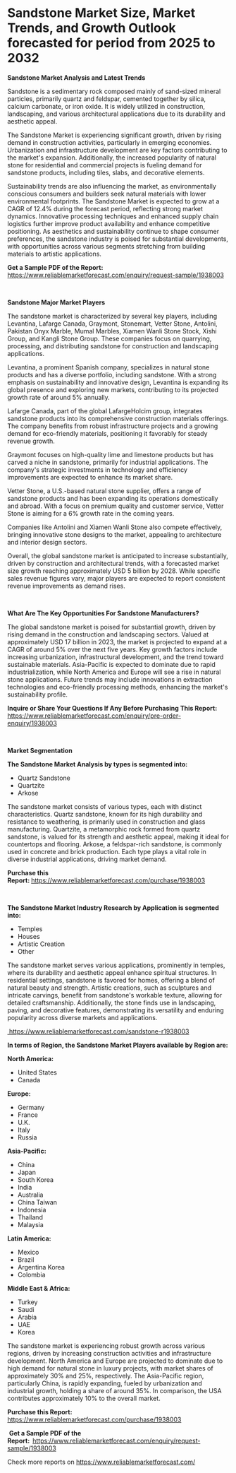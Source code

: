 <p><h1>Sandstone Market Size, Market Trends, and Growth Outlook forecasted for period from 2025 to 2032</h1></p><p><strong>Sandstone Market Analysis and Latest Trends</strong></p>
<p><p>Sandstone is a sedimentary rock composed mainly of sand-sized mineral particles, primarily quartz and feldspar, cemented together by silica, calcium carbonate, or iron oxide. It is widely utilized in construction, landscaping, and various architectural applications due to its durability and aesthetic appeal. </p><p>The Sandstone Market is experiencing significant growth, driven by rising demand in construction activities, particularly in emerging economies. Urbanization and infrastructure development are key factors contributing to the market's expansion. Additionally, the increased popularity of natural stone for residential and commercial projects is fueling demand for sandstone products, including tiles, slabs, and decorative elements.</p><p>Sustainability trends are also influencing the market, as environmentally conscious consumers and builders seek natural materials with lower environmental footprints. The Sandstone Market is expected to grow at a CAGR of 12.4% during the forecast period, reflecting strong market dynamics. Innovative processing techniques and enhanced supply chain logistics further improve product availability and enhance competitive positioning. As aesthetics and sustainability continue to shape consumer preferences, the sandstone industry is poised for substantial developments, with opportunities across various segments stretching from building materials to artistic applications.</p></p>
<p><strong>Get a Sample PDF of the Report:&nbsp;</strong> <a href="https://www.reliablemarketforecast.com/enquiry/request-sample/1938003?utm_campaign=1903&utm_medium=2&utm_source=Github&utm_content=ia&utm_term=30012025&utm_id=sandstone">https://www.reliablemarketforecast.com/enquiry/request-sample/1938003</a></p>
<p>&nbsp;</p>
<p><strong>Sandstone Major Market Players</strong></p>
<p><p>The sandstone market is characterized by several key players, including Levantina, Lafarge Canada, Graymont, Stonemart, Vetter Stone, Antolini, Pakistan Onyx Marble, Mumal Marbles, Xiamen Wanli Stone Stock, Xishi Group, and Kangli Stone Group. These companies focus on quarrying, processing, and distributing sandstone for construction and landscaping applications.</p><p>Levantina, a prominent Spanish company, specializes in natural stone products and has a diverse portfolio, including sandstone. With a strong emphasis on sustainability and innovative design, Levantina is expanding its global presence and exploring new markets, contributing to its projected growth rate of around 5% annually.</p><p>Lafarge Canada, part of the global LafargeHolcim group, integrates sandstone products into its comprehensive construction materials offerings. The company benefits from robust infrastructure projects and a growing demand for eco-friendly materials, positioning it favorably for steady revenue growth.</p><p>Graymont focuses on high-quality lime and limestone products but has carved a niche in sandstone, primarily for industrial applications. The company's strategic investments in technology and efficiency improvements are expected to enhance its market share.</p><p>Vetter Stone, a U.S.-based natural stone supplier, offers a range of sandstone products and has been expanding its operations domestically and abroad. With a focus on premium quality and customer service, Vetter Stone is aiming for a 6% growth rate in the coming years.</p><p>Companies like Antolini and Xiamen Wanli Stone also compete effectively, bringing innovative stone designs to the market, appealing to architecture and interior design sectors.</p><p>Overall, the global sandstone market is anticipated to increase substantially, driven by construction and architectural trends, with a forecasted market size growth reaching approximately USD 5 billion by 2028. While specific sales revenue figures vary, major players are expected to report consistent revenue improvements as demand rises.</p></p>
<p>&nbsp;</p>
<p><strong>What Are The Key Opportunities For Sandstone Manufacturers?</strong></p>
<p><p>The global sandstone market is poised for substantial growth, driven by rising demand in the construction and landscaping sectors. Valued at approximately USD 17 billion in 2023, the market is projected to expand at a CAGR of around 5% over the next five years. Key growth factors include increasing urbanization, infrastructural development, and the trend toward sustainable materials. Asia-Pacific is expected to dominate due to rapid industrialization, while North America and Europe will see a rise in natural stone applications. Future trends may include innovations in extraction technologies and eco-friendly processing methods, enhancing the market's sustainability profile.</p></p>
<p><strong>Inquire or Share Your Questions If Any Before Purchasing This Report:</strong> <a href="https://www.reliablemarketforecast.com/enquiry/pre-order-enquiry/1938003?utm_campaign=1903&utm_medium=2&utm_source=Github&utm_content=ia&utm_term=30012025&utm_id=sandstone">https://www.reliablemarketforecast.com/enquiry/pre-order-enquiry/1938003</a></p>
<p>&nbsp;</p>
<p><strong>Market Segmentation</strong></p>
<p><strong>The Sandstone Market Analysis by types is segmented into:</strong></p>
<p><ul><li>Quartz Sandstone</li><li>Quartzite</li><li>Arkose</li></ul></p>
<p><p>The sandstone market consists of various types, each with distinct characteristics. Quartz sandstone, known for its high durability and resistance to weathering, is primarily used in construction and glass manufacturing. Quartzite, a metamorphic rock formed from quartz sandstone, is valued for its strength and aesthetic appeal, making it ideal for countertops and flooring. Arkose, a feldspar-rich sandstone, is commonly used in concrete and brick production. Each type plays a vital role in diverse industrial applications, driving market demand.</p></p>
<p><strong>Purchase this Report:&nbsp;</strong><a href="https://www.reliablemarketforecast.com/purchase/1938003?utm_campaign=1903&utm_medium=2&utm_source=Github&utm_content=ia&utm_term=30012025&utm_id=sandstone">https://www.reliablemarketforecast.com/purchase/1938003</a></p>
<p>&nbsp;</p>
<p><strong>The Sandstone Market Industry Research by Application is segmented into:</strong></p>
<p><ul><li>Temples</li><li>Houses</li><li>Artistic Creation</li><li>Other</li></ul></p>
<p><p>The sandstone market serves various applications, prominently in temples, where its durability and aesthetic appeal enhance spiritual structures. In residential settings, sandstone is favored for homes, offering a blend of natural beauty and strength. Artistic creations, such as sculptures and intricate carvings, benefit from sandstone's workable texture, allowing for detailed craftsmanship. Additionally, the stone finds use in landscaping, paving, and decorative features, demonstrating its versatility and enduring popularity across diverse markets and applications.</p></p>
<p><a href="https://www.reliablemarketforecast.com/sandstone-r1938003?utm_campaign=1903&utm_medium=2&utm_source=Github&utm_content=ia&utm_term=30012025&utm_id=sandstone">&nbsp;https://www.reliablemarketforecast.com/sandstone-r1938003</a></p>
<p><strong>In terms of Region, the Sandstone Market Players available by Region are:</strong></p>
<p>
    <p> <strong> North America: </strong>
        <ul>
            <li>United States</li>
            <li>Canada</li>
        </ul>
        </p> 
    <p> <strong> Europe: </strong>
        <ul>
            <li>Germany</li>
            <li>France</li>
            <li>U.K.</li>
            <li>Italy</li>
            <li>Russia</li>
        </ul>
        </p> 
    <p> <strong> Asia-Pacific: </strong>
        <ul>
            <li>China</li>
            <li>Japan</li>
            <li>South Korea</li>
            <li>India</li>
            <li>Australia</li>
            <li>China Taiwan</li>
            <li>Indonesia</li>
            <li>Thailand</li>
            <li>Malaysia</li>
        </ul>
        </p> 
    <p> <strong> Latin America: </strong>
        <ul>
            <li>Mexico</li>
            <li>Brazil</li>
            <li>Argentina Korea</li>
            <li>Colombia</li>
        </ul>
        </p> 
    <p> <strong> Middle East & Africa: </strong>
        <ul>
            <li>Turkey</li>
            <li>Saudi</li>
            <li>Arabia</li>
            <li>UAE</li>
            <li>Korea</li>
        </ul>
    </p>
    </p>
<p><p>The sandstone market is experiencing robust growth across various regions, driven by increasing construction activities and infrastructure development. North America and Europe are projected to dominate due to high demand for natural stone in luxury projects, with market shares of approximately 30% and 25%, respectively. The Asia-Pacific region, particularly China, is rapidly expanding, fueled by urbanization and industrial growth, holding a share of around 35%. In comparison, the USA contributes approximately 10% to the overall market.</p></p>
<p><strong>Purchase this Report: </strong><a href="https://www.reliablemarketforecast.com/purchase/1938003?utm_campaign=1903&utm_medium=2&utm_source=Github&utm_content=ia&utm_term=30012025&utm_id=sandstone">https://www.reliablemarketforecast.com/purchase/1938003</a></p>
<p>&nbsp;<strong>Get a Sample PDF of the Report:&nbsp;&nbsp;</strong><a href="https://www.reliablemarketforecast.com/enquiry/request-sample/1938003?utm_campaign=1903&utm_medium=2&utm_source=Github&utm_content=ia&utm_term=30012025&utm_id=sandstone">https://www.reliablemarketforecast.com/enquiry/request-sample/1938003</a></p>
<p><strong></strong></p>
<p>Check more reports on <a href="https://www.reliablemarketforecast.com/?utm_campaign=1903&utm_medium=2&utm_source=Github&utm_content=ia&utm_term=30012025&utm_id=sandstone">https://www.reliablemarketforecast.com/</a></p>